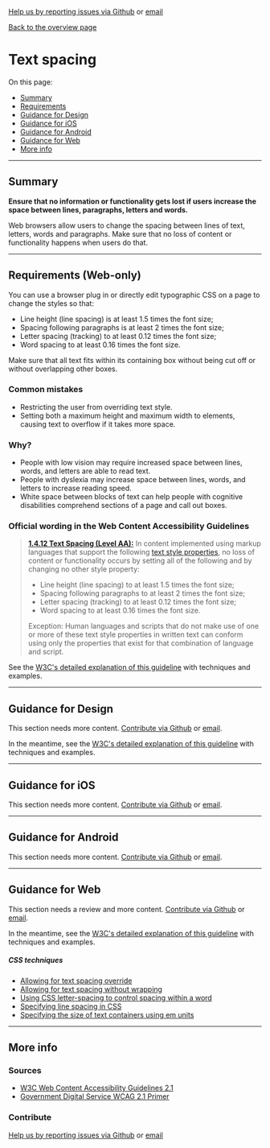 [Help us by reporting issues via Github](https://github.com/theappbusiness/accessibility-guidelines) or [email](mailto:jeanfrancois@theappbusiness.com)

[Back to the overview page](./../index.html)

# Text spacing

On this page:
* [Summary](#summary)
* [Requirements](#requirements)
* [Guidance for Design](#guidance-for-design)
* [Guidance for iOS](#guidance-for-ios)
* [Guidance for Android](#guidance-for-android)
* [Guidance for Web](#guidance-for-web)
* [More info](#more-info)

---

## Summary

**Ensure that no information or functionality gets lost if users increase the space between lines, paragraphs, letters and words.**

Web browsers allow users to change the spacing between lines of text, letters, words and paragraphs. Make sure that no loss of content or functionality happens when users do that.

---

## Requirements (Web-only)

You can use a browser plug in or directly edit typographic CSS on a page to change the styles so that:

* Line height (line spacing) is at least 1.5 times the font size;
* Spacing following paragraphs is at least 2 times the font size;
* Letter spacing (tracking) to at least 0.12 times the font size;
* Word spacing to at least 0.16 times the font size.

Make sure that all text fits within its containing box without being cut off or without overlapping other boxes.

### Common mistakes

*  Restricting the user from overriding text style.
*  Setting both a maximum height and maximum width to elements, causing text to overflow if it takes more space.

### Why?

* People with low vision may require increased space between lines, words, and letters are able to read text.
* People with dyslexia may increase space between lines, words, and letters to increase reading speed.
* White space between blocks of text can help people with cognitive disabilities comprehend sections of a page and call out boxes.

### Official wording in the Web Content Accessibility Guidelines

> [**1.4.12 Text Spacing (Level AA):**](https://www.w3.org/WAI/WCAG21/Understanding/text-spacing.html) In content implemented using markup languages that support the following [text style properties](https://www.w3.org/WAI/WCAG21/Understanding/text-spacing.html#dfn-text), no loss of content or functionality occurs by setting all of the following and by changing no other style property:
> 
> * Line height (line spacing) to at least 1.5 times the font size;
> * Spacing following paragraphs to at least 2 times the font size;
> * Letter spacing (tracking) to at least 0.12 times the font size;
> * Word spacing to at least 0.16 times the font size.
> 
> Exception: Human languages and scripts that do not make use of one or more of these text style properties in written text can conform using only the properties that exist for that combination of language and script.

See the [W3C's detailed explanation of this guideline](LINK) with techniques and examples.

---

## Guidance for Design

This section needs more content. [Contribute via Github](https://github.com/theappbusiness/accessibility-guidelines/) or [email](mailto:jeanfrancois@theappbusiness.com).

In the meantime, see the [W3C's detailed explanation of this guideline](https://www.w3.org/WAI/WCAG21/Understanding/text-spacing.html) with techniques and examples.

---

## Guidance for iOS

This section needs more content. [Contribute via Github](https://github.com/theappbusiness/accessibility-guidelines/) or [email](mailto:kane.cheshire@theappbusiness.com).

---

## Guidance for Android

This section needs more content. [Contribute via Github](https://github.com/theappbusiness/accessibility-guidelines/) or [email](mailto:jeanfrancois@theappbusiness.com).

---

## Guidance for Web

This section needs a review and more content. [Contribute via Github](https://github.com/theappbusiness/accessibility-guidelines/) or [email](mailto:jeanfrancois@theappbusiness.com).

In the meantime, see the [W3C's detailed explanation of this guideline](https://www.w3.org/WAI/WCAG21/Understanding/text-spacing.html) with techniques and examples.

##### CSS techniques

* [Allowing for text spacing override](https://www.w3.org/WAI/WCAG21/Techniques/css/C36)
* [Allowing for text spacing without wrapping](https://www.w3.org/WAI/WCAG21/Techniques/css/C35)
* [Using CSS letter-spacing to control spacing within a word](https://www.w3.org/WAI/WCAG21/Techniques/css/C8)
* [Specifying line spacing in CSS](https://www.w3.org/WAI/WCAG21/Techniques/css/C21)
* [Specifying the size of text containers using em units](https://www.w3.org/WAI/WCAG21/Techniques/css/C28)

---

## More info

### Sources

* [W3C Web Content Accessibility Guidelines 2.1](https://www.w3.org/TR/WCAG21/)
* [Government Digital Service WCAG 2.1 Primer](https://alphagov.github.io/wcag-primer/)

### Contribute

[Help us by reporting issues via Github](https://github.com/theappbusiness/accessibility-guidelines) or [email](mailto:jeanfrancois@theappbusiness.com)
